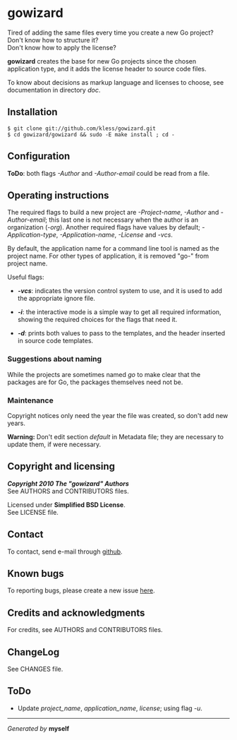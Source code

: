 gowizard
========

Tired of adding the same files every time you create a new Go project?  
Don't know how to structure it?  
Don't know how to apply the license?

**gowizard** creates the base for new Go projects since the chosen application
type, and it adds the license header to source code files.

To know about decisions as markup language and licenses to choose, see
documentation in directory *doc*.


## Installation

	$ git clone git://github.com/kless/gowizard.git
	$ cd gowizard/gowizard && sudo -E make install ; cd -


## Configuration

**ToDo**: both flags *-Author* and *-Author-email* could be read from a file.


## Operating instructions

The required flags to build a new project are *-Project-name*, *-Author* and
*-Author-email*; this last one is not necessary when the author is an
organization (*-org*). Another required flags have values by default;
*-Application-type*, *-Application-name*, *-License* and *-vcs*.

By default, the application name for a command line tool is named as the project
name. For other types of application, it is removed "go-" from project name.

Useful flags:

+ ***-vcs***: indicates the version control system to use, and it is used to add
the appropriate ignore file.

+ ***-i***: the interactive mode is a simple way to get all required
information, showing the required choices for the flags that need it.

+ ***-d***: prints both values to pass to the templates, and the header inserted
in source code templates.

### Suggestions about naming

While the projects are sometimes named *go* to make clear that the packages are
for Go, the packages themselves need not be.

### Maintenance

Copyright notices only need the year the file was created, so don't add new
years.

**Warning:** Don't edit section *default* in Metadata file; they are necessary
to update them, if were necessary.


## Copyright and licensing

***Copyright 2010  The "gowizard" Authors***  
See AUTHORS and CONTRIBUTORS files.

Licensed under **Simplified BSD License**.  
See LICENSE file.


## Contact

To contact, send e-mail through [github][1].


## Known bugs

To reporting bugs, please create a new issue [here][2].


## Credits and acknowledgments

For credits, see AUTHORS and CONTRIBUTORS files.


## ChangeLog

See CHANGES file.


## ToDo

+ Update *project_name*, *application_name*, *license*; using flag *-u*.


***
*Generated by* **myself**


[1]: http://github.com/kless
[2]: http://github.com/kless/gowizard/issues

